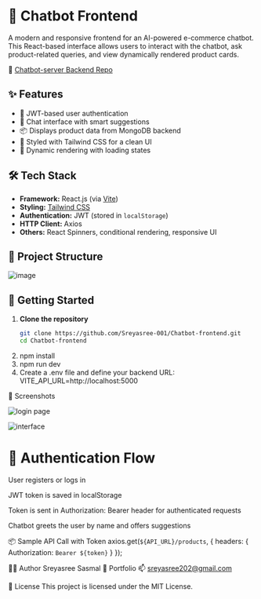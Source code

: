 # 💬 Chatbot Frontend

A modern and responsive frontend for an AI-powered e-commerce chatbot. This React-based interface allows users to interact with the chatbot, ask product-related queries, and view dynamically rendered product cards.

🔗 [Chatbot-server Backend Repo](https://github.com/Sreyasree-001/Chatbot-server)

## ✨ Features

- 🔐 JWT-based user authentication
- 🧠 Chat interface with smart suggestions
- 📦 Displays product data from MongoDB backend
- 🎨 Styled with Tailwind CSS for a clean UI
- 🔄 Dynamic rendering with loading states

## 🛠️ Tech Stack

- **Framework:** React.js (via [Vite](https://vitejs.dev/))
- **Styling:** [Tailwind CSS](https://tailwindcss.com/)
- **Authentication:** JWT (stored in `localStorage`)
- **HTTP Client:** Axios
- **Others:** React Spinners, conditional rendering, responsive UI


## 🧱 Project Structure

![image](https://github.com/user-attachments/assets/192b03e6-2981-4d4f-984e-9e74d51ceddb)

## 🚀 Getting Started

1. **Clone the repository**
   ```bash
   git clone https://github.com/Sreyasree-001/Chatbot-frontend.git
   cd Chatbot-frontend
2. npm install
3. npm run dev
4. Create a .env file and define your backend URL:
    VITE_API_URL=http://localhost:5000
   
📸 Screenshots

![login page](https://github.com/user-attachments/assets/ea6a3c40-2d79-4c4e-8f42-6b7d816ff175)

![interface](https://github.com/user-attachments/assets/2c34bc51-673d-4764-85f9-93cee616fbbe)

# 🔐 Authentication Flow
User registers or logs in

JWT token is saved in localStorage

Token is sent in Authorization: Bearer <token> header for authenticated requests

Chatbot greets the user by name and offers suggestions

📦 Sample API Call with Token
axios.get(`${API_URL}/products`, {
  headers: {
    Authorization: `Bearer ${token}`
  }
});

🙋‍♀️ Author
Sreyasree Sasmal
🔗 Portfolio
📫 sreyasree202@gmail.com

📄 License
This project is licensed under the MIT License.
